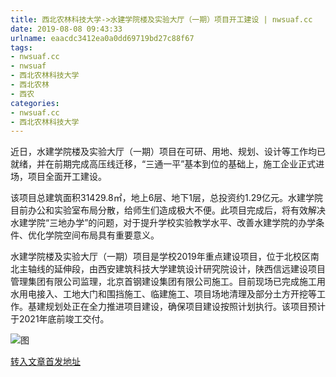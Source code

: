 ```yaml
---
title: 西北农林科技大学->水建学院楼及实验大厅（一期）项目开工建设 | nwsuaf.cc
date: 2019-08-08 09:43:33
urlname: eaacdc3412ea0a0dd69719bd27c88f67
tags: 
- nwsuaf.cc
- nwsuaf
- 西北农林科技大学
- 西北农林
- 西农
categories:
- nwsuaf.cc
- 西北农林科技大学
---
```



近日，水建学院楼及实验大厅（一期）项目在可研、用地、规划、设计等工作均已就绪，并在前期完成高压线迁移，“三通一平”基本到位的基础上，施工企业正式进场，项目全面开工建设。

该项目总建筑面积31429.8㎡，地上6层、地下1层，总投资约1.29亿元。水建学院目前办公和实验室布局分散，给师生们造成极大不便。此项目完成后，将有效解决水建学院“三地办学”的问题，对于提升学校实验教学水平、改善水建学院的办学条件、优化学院空间布局具有重要意义。

水建学院楼及实验大厅（一期）项目是学校2019年重点建设项目，位于北校区南北主轴线的延伸段，由西安建筑科技大学建筑设计研究院设计，陕西信远建设项目管理集团有限公司监理，北京首钢建设集团有限公司施工。目前现场已完成施工用水用电接入、工地大门和围挡施工、临建施工、项目场地清理及部分土方开挖等工作。基建规划处正在全力推进项目建设，确保项目建设按照计划执行。该项目预计于2021年底前竣工交付。



![图](https://news.nwsuaf.edu.cn/images/content/2019-08/20190807102410690935.jpg)

[转入文章首发地址](https://news.nwsuaf.edu.cn/xnxw/91273.htm)